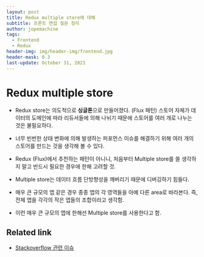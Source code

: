 ```yaml
---
layout: post
title: Redux multiple store에 대해
subtitle: 프론트 면접 질문 정리
author: jopemachine
tags:
  - Frontend
  - Redux
header-img: img/header-img/frontend.jpg
header-mask: 0.3
last-update: October 31, 2021
---
```


# Redux multiple store

- Redux store는 의도적으로 **싱글톤**으로 만들어졌다. (Flux 패턴) 스토어 자체가 데이터의 도메인에 따라 리듀서들에 의해 나뉘기 때문에 스토어를 여러 개로 나누는 것은 불필요하다.

- 너무 빈번한 상태 변화에 의해 발생하는 퍼포먼스 이슈를 해결하기 위해 여러 개의 스토어를 만드는 것을 생각해 볼 수 있다.

- Redux (Flux)에서 추천하는 패턴이 아니니, 처음부터 Multiple store를 쓸 생각하지 말고 반드시 필요한 경우에 한해 고려할 것.

- Multiple store는 데이터 흐름 단방향성을 깨버리기 때문에 디버깅하기 힘들다.

- 매우 큰 규모의 앱 같은 경우 종종 앱의 각 영역들을 아예 다른 area로 바라본다. 즉, 전체 앱을 각각의 작은 앱들의 조합이라고 생각함.

- 이런 매우 큰 규모의 앱에 한해선 Multiple store를 사용한다고 함.

## Related link

- [Stackoverflow 관련 이슈](https://stackoverflow.com/questions/33619775/redux-multiple-stores-why-not)
